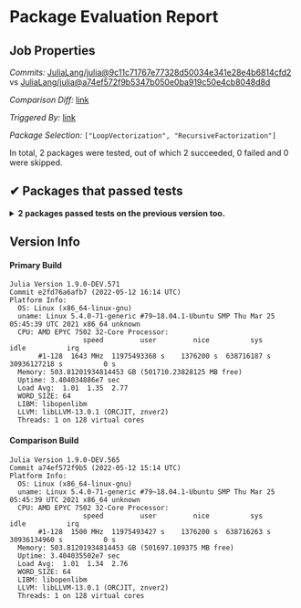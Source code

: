 # Package Evaluation Report

## Job Properties

*Commits:* [JuliaLang/julia@9c11c71767e77328d50034e341e28e4b6814cfd2](https://github.com/JuliaLang/julia/commit/9c11c71767e77328d50034e341e28e4b6814cfd2) vs [JuliaLang/julia@a74ef572f9b5347b050e0ba919c50e4cb8048d8d](https://github.com/JuliaLang/julia/commit/a74ef572f9b5347b050e0ba919c50e4cb8048d8d)

*Comparison Diff:* [link](https://github.com/JuliaLang/julia/compare/a74ef572f9b5347b050e0ba919c50e4cb8048d8d..9c11c71767e77328d50034e341e28e4b6814cfd2)

*Triggered By:* [link](https://github.com/JuliaLang/julia/pull/45276#issuecomment-1125183301)

*Package Selection:* `["LoopVectorization", "RecursiveFactorization"]`

In total, 2 packages were tested, out of which 2 succeeded, 0 failed and 0 were skipped.


## ✔ Packages that passed tests

<details><summary><strong>2 packages passed tests on the previous version too.</strong></summary>
<p>

- [LoopVectorization v0.12.108](https://s3.amazonaws.com/julialang-reports/nanosoldier/pkgeval/by_hash/9c11c71_vs_a74ef57/LoopVectorization.primary.log)
- [RecursiveFactorization v0.2.10](https://s3.amazonaws.com/julialang-reports/nanosoldier/pkgeval/by_hash/9c11c71_vs_a74ef57/RecursiveFactorization.primary.log)

</p>
</details>


## Version Info

#### Primary Build

```
Julia Version 1.9.0-DEV.571
Commit e2fd76a6afb7 (2022-05-12 16:14 UTC)
Platform Info:
  OS: Linux (x86_64-linux-gnu)
  uname: Linux 5.4.0-71-generic #79~18.04.1-Ubuntu SMP Thu Mar 25 05:45:39 UTC 2021 x86_64 unknown
  CPU: AMD EPYC 7502 32-Core Processor: 
                  speed         user         nice          sys         idle          irq
       #1-128  1643 MHz  11975493368 s    1376200 s  638716187 s  30936127218 s          0 s
  Memory: 503.81201934814453 GB (501710.23828125 MB free)
  Uptime: 3.404034886e7 sec
  Load Avg:  1.01  1.35  2.77
  WORD_SIZE: 64
  LIBM: libopenlibm
  LLVM: libLLVM-13.0.1 (ORCJIT, znver2)
  Threads: 1 on 128 virtual cores

```

#### Comparison Build

```
Julia Version 1.9.0-DEV.565
Commit a74ef572f9b5 (2022-05-12 15:14 UTC)
Platform Info:
  OS: Linux (x86_64-linux-gnu)
  uname: Linux 5.4.0-71-generic #79~18.04.1-Ubuntu SMP Thu Mar 25 05:45:39 UTC 2021 x86_64 unknown
  CPU: AMD EPYC 7502 32-Core Processor: 
                  speed         user         nice          sys         idle          irq
       #1-128  1500 MHz  11975493427 s    1376200 s  638716263 s  30936134960 s          0 s
  Memory: 503.81201934814453 GB (501697.109375 MB free)
  Uptime: 3.404035502e7 sec
  Load Avg:  1.01  1.34  2.76
  WORD_SIZE: 64
  LIBM: libopenlibm
  LLVM: libLLVM-13.0.1 (ORCJIT, znver2)
  Threads: 1 on 128 virtual cores

```
<!-- Generated on 2022-05-12T13:35:45.267 -->
